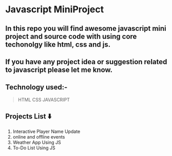 # Javascript MiniProject

## In this repo you will find awesome javascript mini project and source code with using core techonolgy like html, css and js.

## If you have any project idea or suggestion related to javascript please let me know.

## Technology used:-

> HTML
> CSS
> JAVASCRIPT

## Projects List ⬇️

1. Interactive Player Name Update </br>
2. online and offline events </br>
3. Weather App Using JS </br>
4. To-Do List Using JS </br>
